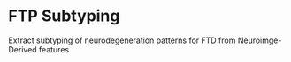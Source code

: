 # FTP Subtyping
Extract subtyping of neurodegeneration patterns for FTD from Neuroimge-Derived features
